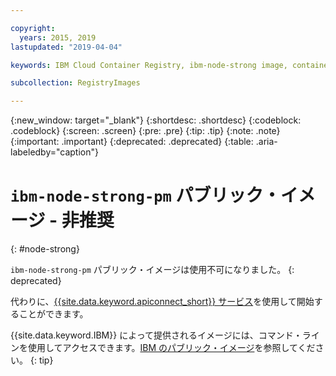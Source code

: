 ```yaml
---

copyright:
  years: 2015, 2019
lastupdated: "2019-04-04"

keywords: IBM Cloud Container Registry, ibm-node-strong image, container image, public image

subcollection: RegistryImages

---
```


{:new_window: target="_blank"}
{:shortdesc: .shortdesc}
{:codeblock: .codeblock}
{:screen: .screen}
{:pre: .pre}
{:tip: .tip}
{:note: .note}
{:important: .important}
{:deprecated: .deprecated}
{:table: .aria-labeledby="caption"}

# `ibm-node-strong-pm` パブリック・イメージ - 非推奨
{: #node-strong}

`ibm-node-strong-pm` パブリック・イメージは使用不可になりました。
{: deprecated}

代わりに、[{{site.data.keyword.apiconnect_short}} サービス](/docs/services/apiconnect?topic=apiconnect-index#index)を使用して開始することができます。

{{site.data.keyword.IBM}} によって提供されるイメージには、コマンド・ラインを使用してアクセスできます。[IBM のパブリック・イメージ](/docs/services/Registry?topic=registry-public_images#public_images)を参照してください。
{: tip}
